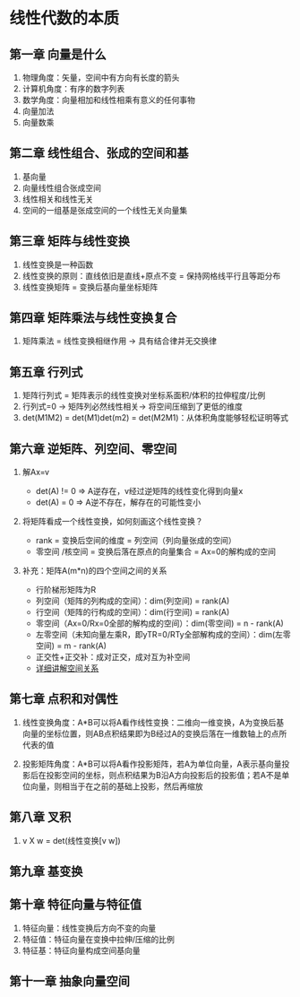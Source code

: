 # 线性代数的本质


## 第一章 向量是什么

1. 物理角度：矢量，空间中有方向有长度的箭头
1. 计算机角度：有序的数字列表
1. 数学角度：向量相加和线性相乘有意义的任何事物
1. 向量加法
1. 向量数乘


## 第二章 线性组合、张成的空间和基

1. 基向量
1. 向量线性组合张成空间
1. 线性相关和线性无关
1. 空间的一组基是张成空间的一个线性无关向量集


## 第三章 矩阵与线性变换

1. 线性变换是一种函数
1. 线性变换的原则：直线依旧是直线+原点不变 = 保持网格线平行且等距分布
1. 线性变换矩阵 = 变换后基向量坐标矩阵


## 第四章 矩阵乘法与线性变换复合

1. 矩阵乘法 = 线性变换相继作用 -> 具有结合律并无交换律


## 第五章 行列式

1. 矩阵行列式 = 矩阵表示的线性变换对坐标系面积/体积的拉伸程度/比例
1. 行列式=0 -> 矩阵列必然线性相关-> 将空间压缩到了更低的维度
1. det(M1M2) = det(M1)det(m2) = det(M2M1)：从体积角度能够轻松证明等式


## 第六章 逆矩阵、列空间、零空间

1. 解Ax=v
    * det(A) != 0 => A逆存在，v经过逆矩阵的线性变化得到向量x
    * det(A) = 0 => A逆不存在，解存在的可能性变小

1. 将矩阵看成一个线性变换，如何刻画这个线性变换？
    * rank = 变换后空间的维度 = 列空间（列向量张成的空间）
    * 零空间 /核空间 = 变换后落在原点的向量集合 = Ax=0的解构成的空间

1. 补充：矩阵A(m*n)的四个空间之间的关系
    * 行阶梯形矩阵为R
    * 列空间（矩阵的列构成的空间）：dim(列空间) = rank(A)
    * 行空间（矩阵的行构成的空间）：dim(行空间) = rank(A)
    * 零空间（Ax=0/Rx=0全部的解构成的空间）：dim(零空间) = n - rank(A)
    * 左零空间（未知向量左乘R，即yTR=0/RTy全部解构成的空间）：dim(左零空间) = m - rank(A) 
    * 正交性+正交补：成对正交，成对互为补空间
	* [详细讲解空间关系](https://zhuanlan.zhihu.com/p/34056351)


## 第七章 点积和对偶性

1. 线性变换角度：A*B可以将A看作线性变换：二维向一维变换，A为变换后基向量的坐标位置，则AB点积结果即为B经过A的变换后落在一维数轴上的点所代表的值

1. 投影矩阵角度：A*B可以将A看作投影矩阵，若A为单位向量，A表示基向量投影后在投影空间的坐标，则点积结果为B沿A方向投影后的投影值；若A不是单位向量，则相当于在之前的基础上投影，然后再缩放


## 第八章 叉积

1. v X w = det(线性变换[v w])


## 第九章 基变换


## 第十章 特征向量与特征值

1. 特征向量：线性变换后方向不变的向量
1. 特征值：特征向量在变换中拉伸/压缩的比例
1. 特征基：特征向量构成空间基向量


## 第十一章 抽象向量空间
